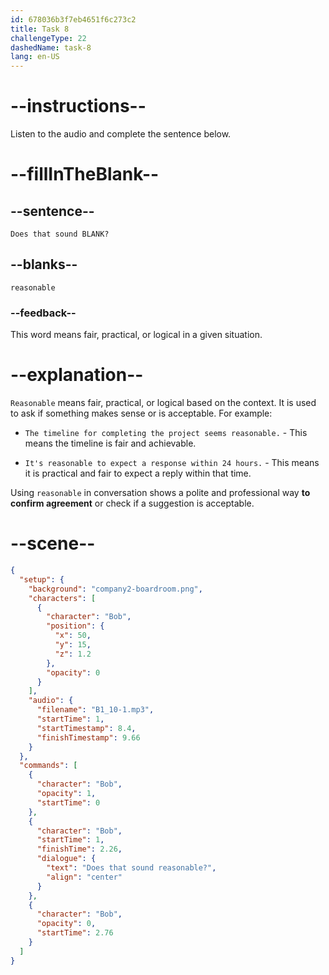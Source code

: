 ```yaml
---
id: 678036b3f7eb4651f6c273c2
title: Task 8
challengeType: 22
dashedName: task-8
lang: en-US
---
```

<!-- (Audio) Bob: Does that sound reasonable? -->

# --instructions--

Listen to the audio and complete the sentence below.

# --fillInTheBlank--

## --sentence--

`Does that sound BLANK?`

## --blanks--

`reasonable`

### --feedback--

This word means fair, practical, or logical in a given situation.

# --explanation--

`Reasonable` means fair, practical, or logical based on the context. It is used to ask if something makes sense or is acceptable. For example:  

- `The timeline for completing the project seems reasonable.` - This means the timeline is fair and achievable.  

- `It's reasonable to expect a response within 24 hours.` - This means it is practical and fair to expect a reply within that time.

Using `reasonable` in conversation shows a polite and professional way **to confirm agreement** or check if a suggestion is acceptable.

# --scene--

```json
{
  "setup": {
    "background": "company2-boardroom.png",
    "characters": [
      {
        "character": "Bob",
        "position": {
          "x": 50,
          "y": 15,
          "z": 1.2
        },
        "opacity": 0
      }
    ],
    "audio": {
      "filename": "B1_10-1.mp3",
      "startTime": 1,
      "startTimestamp": 8.4,
      "finishTimestamp": 9.66
    }
  },
  "commands": [
    {
      "character": "Bob",
      "opacity": 1,
      "startTime": 0
    },
    {
      "character": "Bob",
      "startTime": 1,
      "finishTime": 2.26,
      "dialogue": {
        "text": "Does that sound reasonable?",
        "align": "center"
      }
    },
    {
      "character": "Bob",
      "opacity": 0,
      "startTime": 2.76
    }
  ]
}
```
